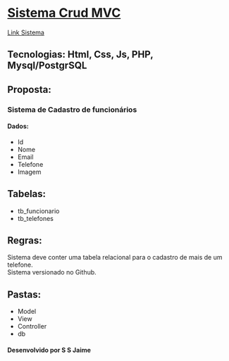 <h1><a href="http://add-mvc.epizy.com">Sistema Crud MVC</a></h1>
<a href="http://add-mvc.epizy.com">Link Sistema</a>

    

<h2>Tecnologias: Html, Css, Js, PHP, Mysql/PostgrSQL</h2>

<h2>Proposta:</h2>
<h3>Sistema de Cadastro de funcionários</h3>
<h4>Dados:</h4>

<ul>
<li>Id</li>
<li>Nome</li>
<li>Email</li>
<li>Telefone</li>
<li>Imagem</li>
</ul>

<h2>Tabelas:</h2>
<ul>
<li>tb_funcionario</li>
<li>tb_telefones</li>
</ul>

<h2>Regras:</h2>
<p>Sistema deve conter uma tabela relacional para o cadastro de mais de um telefone.<br>
Sistema versionado no Github.</p>

<h2>Pastas:</h2>

<ul>
<li>Model</li>
<li>View</li>
<li>Controller</li>
<li>db</li>
</ul>

<h4>Desenvolvido por S S Jaime</h4>
